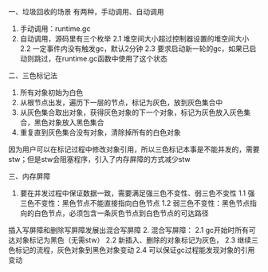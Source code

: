 一、垃圾回收的场景
有两种，手动调用、自动调用
1. 手动调用：runtime.gc
2. 自动调用，源码里有三个枚举
2.1 堆空间大小超过控制器设置的堆空间大小
2.2 一定事件内没有触发gc，默认2分钟
2.3 要求启动新一轮的gc，如果已启动则跳过，在runtime.gc函数中使用了这个状态

二、三色标记法
1. 所有对象初始为白色
2. 从根节点出发，遍历下一层的节点，标记为灰色，放到灰色集合中
3. 从灰色集合取出对象，获得灰色对象的下一个对象，标记为灰色放入灰色集合，黑色对象放入黑色集合
4. 重复直到灰色集合没有对象，清除掉所有的白色对象

因为用户可以在标记过程中修改对象引用，所以三色标记本事是不能并发的，需要stw；但是stw会阻塞程序，引入了内存屏障的方式减少stw

三、内存屏障
1. 要在并发过程中保证数据一致，需要满足强三色不变性、弱三色不变性
1.1 强三色不变性：黑色节点不能直接指向白色节点
1.2 弱三色不变性：黑色节点指向的白色节点，必须包含一条灰色节点到白色节点的可达路径

插入写屏障和删除写屏障发展出混合写屏障
2. 混合写屏障：
2.1 gc开始时所有可达对象标记为黑色（无需stw）
2.2 新插入、删除的对象标记为灰色，
2.3 继续三色标记的流程，灰色对象到黑色对象变动
2.4 可以保证gc过程能发现对象的引用变动